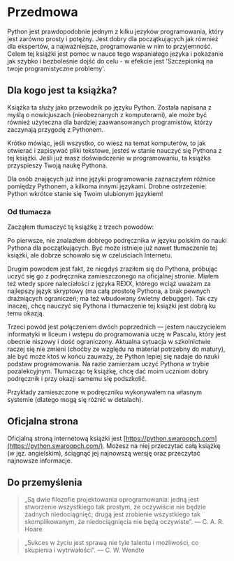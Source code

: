 # Przedmowa

Python jest prawdopodobnie jednym z kilku jezyków programowania, który jest zarówno prosty i potężny. Jest dobry dla początkujących jak również dla ekspertów, a najważniejsze, programowanie w nim to przyjemność. Celem tej książki jest pomoc w nauce tego wspaniałego jezyka i pokazanie jak szybko i bezboleśnie dojść do celu - w efekcie jest 'Szczepionką na twoje programistyczne problemy'.

## Dla kogo jest ta książka?

Książka ta służy jako przewodnik po języku Python. Została napisana z myślą o nowicjuszach (nieobeznanych z komputerami), ale może być również użyteczna dla bardziej zaawansowanych programistów, którzy zaczynają przygodę z Pythonem.

Krótko mówiąc, jeśli wszystko, co wiesz na temat komputerów, to jak otwierać i zapisywać pliki tekstowe, jesteś w stanie nauczyć się Pythona z tej książki. Jeśli już masz doświadczenie w programowaniu, ta książka przyspieszy Twoją naukę Pythona.

Dla osób znających już inne języki programowania zaznaczyłem różnice pomiędzy Pythonem, a kilkoma innymi językami. Drobne ostrzeżenie: Python wkrótce stanie się Twoim ulubionym językiem!

### Od tłumacza

Zacząłem tłumaczyć tę książkę z trzech powodów:

Po pierwsze, nie znalazłem dobrego podręcznika w języku polskim do nauki Pythona dla początkujących. Być może istnieje już nawet tłumaczenie tej książki, ale dobrze schowało się w czeluściach Internetu.

Drugim powodem jest fakt, że niegdyś zraziłem się do Pythona, próbując uczyć się go z podręcznika zamieszczonego na oficjalnej stronie. Miałem też wtedy spore naleciałości z języka REXX, którego wciąż uważam za najlepszy język skryptowy (ma całą prostotę Pythona, a brak pewnych drażniących ograniczeń; ma też wbudowany świetny debugger). Tak czy inaczej, chcę nauczyć się Pythona i tłumaczenie tej książki jest dobrą ku temu okazją.

Trzeci powód jest połączeniem dwóch poprzednich — jestem nauczycielem informatyki w liceum i wstępu do programowania uczę w Pascalu, który jest obecnie niszowy i dość ograniczony. Aktualna sytuacja w szkolnictwie raczej się nie zmieni (choćby ze względu na materiał potrzebny do matury), ale być może ktoś w końcu zauważy, że Python lepiej się nadaje do nauki podstaw programowania. Na razie zamierzam uczyć Pythona w trybie pozalekcyjnym. Tłumacząc tę książkę, chcę dać moim uczniom dobry podręcznik i przy okazji samemu się podszkolić.

Przykłady zamieszczone w podręczniku wykonywałem na własnym systemie (dlatego mogą się różnić w detalach).

## Oficjalna strona

Oficjalną stroną internetową książki jest [https://python.swaroopch.com](https://python.swaroopch.com/). Możesz na niej przeczytać całą książkę (w jęz. angielskim), ściągnąć jej najnowszą wersję oraz przeczytać najnowsze informacje.

## Do przemyślenia

> „Są dwie filozofie projektowania oprogramowania: jedną jest stworzenie wszystkiego tak prostym, że oczywiście nie będzie żadnych niedociągnięć; drugą jest zrobienie wszystkiego tak skomplikowanym, że niedociągnięcia nie będą oczywiste”. — C. A. R. Hoare

<!-- -->

> „Sukces w życiu jest sprawą nie tyle talentu i możliwości, co skupienia i wytrwałości”. — C. W. Wendte

